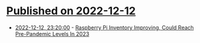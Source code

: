 # [Published on 2022-12-12](index.md)

* [2022-12-12, 23:20:00](https://hardware.slashdot.org/story/22/12/12/2242236/raspberry-pi-inventory-improving-could-reach-pre-pandemic-levels-in-2023?utm_source=rss1.0mainlinkanon&utm_medium=feed) - [Raspberry Pi Inventory Improving, Could Reach Pre-Pandemic Levels In 2023](https://hardware.slashdot.org/story/22/12/12/2242236/raspberry-pi-inventory-improving-could-reach-pre-pandemic-levels-in-2023?utm_source=rss1.0mainlinkanon&utm_medium=feed)
